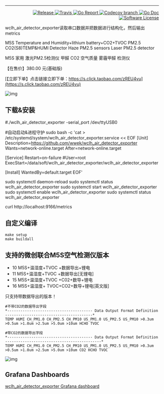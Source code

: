 
--- 
 
<p align="right">
  <a href="https://github.com/wwek/wclh_air_detector_exporter/releases/latest">
    <img alt="Release" src="https://img.shields.io/github/release/wwek/wclh_air_detector_exporter.svg?style=flat-square">
  </a>
  <a href="https://github.com/wwek/wclh_air_detector_exporter/master">
    <img alt="Travis" src="https://img.shields.io/travis/wwek/wclh_air_detector_exporter/master.svg?style=flat-square">
  </a>
  <a href="https://goreportcard.com/report/github.com/wwek/wclh_air_detector_exporter">
    <img alt="Go Report" src="https://goreportcard.com/badge/github.com/wwek/wclh_air_detector_exporter?style=flat-square" />
  </a>
  <a href="https://codecov.io/gh/wwek/wclh_air_detector_exporter">
    <img alt="Codecov branch" src="https://codecov.io/gh/wwek/wclh_air_detector_exporter/branch/master/graph/badge.svg?style=flat-square" />
  </a>
  <a href="https://godoc.org/github.com/wwek/wclh_air_detector_exporter">
    <img alt="Go Doc" src="https://img.shields.io/badge/godoc-reference-blue.svg?style=flat-square" />
  </a>
  <a href="https://github.com/wwek/wclh_air_detector_exporter/blob/master/LICENSE">
    <img alt="Software License" src="https://img.shields.io/github/license/wwek/wclh_air_detector_exporter.svg?style=flat-square" />
  </a>
</p>


wclh_air_detector_exporter读取串口数据并把数据进行结构化，然后输出metrics
 
 M5S Temperature and Humidity+lithium battery+CO2+TVOC PM2.5 CO2(S8)TEMP&HUMI Detector Haze PM2.5 sensors Laser PM2.5 detector

 M5S 家用 激光PM2.5检测仪 甲醛 CO2 空气质量 雾霾甲醛 检测仪
 
 【在售价】380.00 元(基础版)
 
 [【立即下单】点击链接立即下单：https://s.click.taobao.com/zREU4vu](https://s.click.taobao.com/zREU4vu)
 
 ![img](https://img.alicdn.com/i2/2375177132/O1CN01tI2WiW22YVDTkFZfx_!!2375177132.jpg)
 


## 下载&安装
#./wclh_air_detector_exporter -serial_port /dev/ttyUSB0

#自动启动&进程守护
sudo bash -c 'cat > /etc/systemd/system/wclh_air_detector_exporter.service << EOF
[Unit]
Description=https://github.com/wwek/wclh_air_detector_exporter
Wants=network-online.target
After=network-online.target

[Service]
Restart=on-failure
#User=root
ExecStart=/data/soft/wclh_air_detector_exporter/wclh_air_detector_exporter

[Install]
WantedBy=default.target
EOF'

sudo systemctl daemon-reload
sudo systemctl status wclh_air_detector_exporter
sudo systemctl start wclh_air_detector_exporter
sudo systemctl enable wclh_air_detector_exporter
sudo systemctl status wclh_air_detector_exporter

curl http://localhost:9166/metrics

## 自定义编译
```
make setup
make buildall
```

## 支持的微创联合M5S空气检测仪版本

* 10 M5S+温湿度+TVOC +数据导出+锂电
* 11 M5S+温湿度+TVOC +数据导出[无锂电]
* 15 M5S+温湿度+TVOC +C02+数导+锂电
* 16 M5S+温湿度+ TVOC+CO2+数导+锂电[英文版]

只支持带数据导出的版本！
```
#不带CO2的数据导出字段
*--------------------------------------- Data Output Format Definition ----------------------------------------*
TEMP HUMI CH_PM1.0 CH_PM2.5 CH_PM10 US_PM1.0 US_PM2.5 US_PM10 >0.3um >0.5um >1.0um >2.5um >5.0um >10um HCHO TVOC

#带CO2的数据导出字段
*--------------------------------------- Data Output Format Definition --------------------------------------------*
TEMP HUMI CH_PM1.0 CH_PM2.5 CH_PM10 US_PM1.0 US_PM2.5 US_PM10 >0.3um >0.5um >1.0um >2.5um >5.0um >10um CO2 HCHO TVOC
```

![img](https://img.alicdn.com/imgextra/i2/2375177132/TB24_lLqz7nBKNjSZLeXXbxCFXa_!!2375177132.jpg)

## Grafana Dashboards

 [wclh_air_detector_exporter Grafana dashboard](./grafana-dashboard.json)
